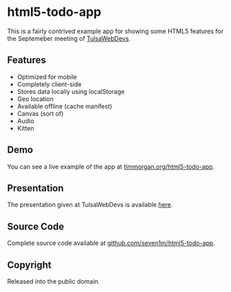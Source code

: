 # html5-todo-app

This is a fairly contrived example app for showing some HTML5 features for the Septemeber meeting of [TulsaWebDevs](http://tulsawebdevs.org).

## Features

* Optimized for mobile
* Completely client-side
* Stores data locally using localStorage
* Geo location
* Available offline (cache manifest)
* Canvas (sort of)
* Audio
* Kitten

## Demo

You can see a live example of the app at [timmorgan.org/html5-todo-app](http://timmorgan.org/html5-todo-app).

## Presentation

The presentation given at TulsaWebDevs is available [here](https://docs.google.com/present/view?id=ddrk4r9k_136fsd22zfh).

## Source Code

Complete source code available at [github.com/seven1m/html5-todo-app](https://github.com/seven1m/html5-todo-app).

## Copyright

Released into the public domain.
